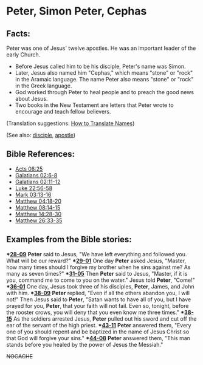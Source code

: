 # Peter, Simon Peter, Cephas #

## Facts: ##

Peter was one of Jesus' twelve apostles. He was an important leader of the early Church.

* Before Jesus called him to be his disciple, Peter's name was Simon.
* Later, Jesus also named him "Cephas," which means "stone" or "rock" in the Aramaic language. The name Peter also means "stone" or "rock" in the Greek language.
* God worked through Peter to heal people and to preach the good news about Jesus.
* Two books in the New Testament are letters that Peter wrote to encourage and teach fellow believers.

(Translation suggestions: [How to Translate Names](https://git.door43.org/Door43/en-ta-translate-vol1/src/master/content/translate_names.md))

(See also: [disciple](../kt/disciple.md), [apostle](../kt/apostle.md))

## Bible References: ##

* [Acts 08:25](https://door43.org/en/bible/notes/act/08/25)
* [Galatians 02:6-8](https://door43.org/en/bible/notes/gal/02/06)
* [Galatians 02:11-12](https://door43.org/en/bible/notes/gal/02/11)
* [Luke 22:56-58](https://door43.org/en/bible/notes/luk/22/56)
* [Mark 03:13-16](https://door43.org/en/bible/notes/mrk/03/13)
* [Matthew 04:18-20](https://door43.org/en/bible/notes/mat/04/18)
* [Matthew 08:14-15](https://door43.org/en/bible/notes/mat/08/14)
* [Matthew 14:28-30](https://door43.org/en/bible/notes/mat/14/28)
* [Matthew 26:33-35](https://door43.org/en/bible/notes/mat/26/33)

## Examples from the Bible stories: ##

  __*[28-09](https://door43.org/en/obs/notes/frames/28-09)__ __Peter__ said to Jesus, "We have left everything and followed you. What will be our reward?"
  __*[29-01](https://door43.org/en/obs/notes/frames/29-01)__ One day __Peter__ asked Jesus, "Master, how many times should I forgive my brother when he sins against me? As many as seven times?"
  __*[31-05](https://door43.org/en/obs/notes/frames/31-05)__ Then __Peter__ said to Jesus, "Master, if it is you, command me to come to you on the water." Jesus told __Peter__, "Come!"
  __*[36-01](https://door43.org/en/obs/notes/frames/36-01)__ One day, Jesus took three of his disciples, __Peter__, James, and John with him.
  __*[38-09](https://door43.org/en/obs/notes/frames/38-09)__ __Peter__ replied, "Even if all the others abandon you, I will not!" Then Jesus said to __Peter__, "Satan wants to have all of you, but I have prayed for you, __Peter__, that your faith will not fail. Even so, tonight, before the rooster crows, you will deny that you even know me three times."
  __*[38-15](https://door43.org/en/obs/notes/frames/38-15)__ As the soldiers arrested Jesus, __Peter__ pulled out his sword and cut off the ear of the servant of the high priest.
  __*[43-11](https://door43.org/en/obs/notes/frames/43-11)__ __Peter__ answered them, "Every one of you should repent and be baptized in the name of Jesus Christ so that God will forgive your sins."
  __*[44-08](https://door43.org/en/obs/notes/frames/44-08)__ __Peter__ answered them, "This man stands before you healed by the power of Jesus the Messiah."



~~NOCACHE~~